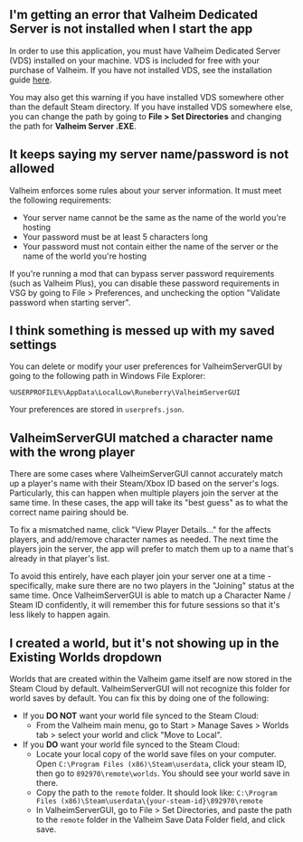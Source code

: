 ## I'm getting an error that Valheim Dedicated Server is not installed when I start the app

In order to use this application, you must have Valheim Dedicated Server (VDS) installed on your machine. VDS is included for free with your purchase of Valheim. If you have not installed VDS, see the installation guide [here](../Installing-Valheim-Dedicated-Server).

You may also get this warning if you have installed VDS somewhere other than the default Steam directory. If you have installed VDS somewhere else, you can change the path by going to **File > Set Directories** and changing the path for **Valheim Server .EXE**.

## It keeps saying my server name/password is not allowed

Valheim enforces some rules about your server information. It must meet the following requirements:

* Your server name cannot be the same as the name of the world you're hosting
* Your password must be at least 5 characters long
* Your password must not contain either the name of the server or the name of the world you're hosting

If you're running a mod that can bypass server password requirements (such as Valheim Plus), you can disable these password requirements in VSG by going to File > Preferences, and unchecking the option "Validate password when starting server".

## I think something is messed up with my saved settings

You can delete or modify your user preferences for ValheimServerGUI by going to the following path in Windows File Explorer:

```%USERPROFILE%\AppData\LocalLow\Runeberry\ValheimServerGUI```

Your preferences are stored in `userprefs.json`.

## ValheimServerGUI matched a character name with the wrong player

There are some cases where ValheimServerGUI cannot accurately match up a player's name with their Steam/Xbox ID based on the server's logs. Particularly, this can happen when multiple players join the server at the same time. In these cases, the app will take its "best guess" as to what the correct name pairing should be.

To fix a mismatched name, click "View Player Details..." for the affects players, and add/remove character names as needed. The next time the players join the server, the app will prefer to match them up to a name that's already in that player's list.

To avoid this entirely, have each player join your server one at a time - specifically, make sure there are no two players in the "Joining" status at the same time. Once ValheimServerGUI is able to match up a Character Name / Steam ID confidently, it will remember this for future sessions so that it's less likely to happen again.

## I created a world, but it's not showing up in the Existing Worlds dropdown

Worlds that are created within the Valheim game itself are now stored in the Steam Cloud by default. ValheimServerGUI will not recognize this folder for world saves by default. You can fix this by doing one of the following:

* If you **DO NOT** want your world file synced to the Steam Cloud:
  * From the Valheim main menu, go to Start > Manage Saves > Worlds tab > select your world and click "Move to Local".
* If you **DO** want your world file synced to the Steam Cloud:
  * Locate your local copy of the world save files on your computer. Open `C:\Program Files (x86)\Steam\userdata`, click your steam ID, then go to `892970\remote\worlds`. You should see your world save in there.
  * Copy the path to the `remote` folder. It should look like: `C:\Program Files (x86)\Steam\userdata\{your-steam-id}\892970\remote`
  * In ValheimServerGUI, go to File > Set Directories, and paste the path to the `remote` folder in the Valheim Save Data Folder field, and click save.